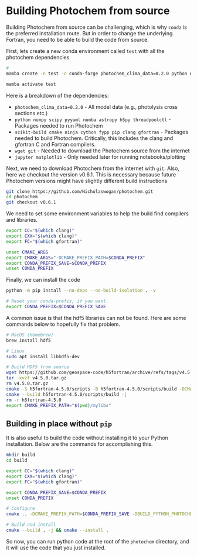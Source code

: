 # Building Photochem from source

Building Photochem from source can be challenging, which is why `conda` is the preferred installation route. But in order to change the underlying Fortran, you need to be able to build the code from source.

First, lets create a new conda environment called `test` with all the photochem dependencies

```sh
# 
mamba create -n test -c conda-forge photochem_clima_data=0.2.0 python numpy scipy pyyaml numba astropy h5py threadpoolctl scikit-build cmake ninja cython fypp pip clang gfortran wget git jupyter matplotlib

mamba activate test
```

Here is a breakdown of the dependencies:
- `photochem_clima_data=0.2.0` - All model data (e.g., photolysis cross sections etc.) 
- `python numpy scipy pyyaml numba astropy h5py threadpoolctl` - Packages needed to run Photochem
- `scikit-build cmake ninja cython fypp pip clang gfortran` - Packages needed to build Photochem. Critically, this includes the clang and gfortran C and Fortran compilers.
- `wget git` - Needed to download the Photochem source from the internet
- `jupyter matplotlib` - Only needed later for running notebooks/plotting

Next, we need to download Photochem from the internet with `git`. Also, here we checkout the version v0.6.1. This is necessary because future Photochem versions might have slightly different build instructions

```sh
git clone https://github.com/Nicholaswogan/photochem.git
cd photochem
git checkout v0.6.1
```

We need to set some environment variables to help the build find compilers and libraries.

```sh
export CC="$(which clang)"
export CXX="$(which clang)"
export FC="$(which gfortran)"

unset CMAKE_ARGS
export CMAKE_ARGS="-DCMAKE_PREFIX_PATH=$CONDA_PREFIX"
export CONDA_PREFIX_SAVE=$CONDA_PREFIX
unset CONDA_PREFIX
```

Finally, we can install the code

```sh
python -m pip install --no-deps --no-build-isolation . -v

# Reset your conda-prefix, if you want.
export CONDA_PREFIX=$CONDA_PREFIX_SAVE
```

A common issue is that the hdf5 libraries can not be found. Here are some commands below to hopefully fix that problem.

```sh
# MacOS (Homebrew) 
brew install hdf5

# Linux
sudo apt install libhdf5-dev

# Build HDF5 from source
wget https://github.com/geospace-code/h5fortran/archive/refs/tags/v4.5.0.tar.gz
tar -xvzf v4.5.0.tar.gz
rm v4.5.0.tar.gz
cmake -S h5fortran-4.5.0/scripts -B h5fortran-4.5.0/scripts/build -DCMAKE_INSTALL_PREFIX=mylibs
cmake --build h5fortran-4.5.0/scripts/build -j
rm -r h5fortran-4.5.0
export CMAKE_PREFIX_PATH="$(pwd)/mylibs"
```

## Building in place without `pip`

It is also useful to build the code without installing it to your Python installation. Below are the commands for accomplishing this.

```sh
mkdir build
cd build

export CC="$(which clang)"
export CXX="$(which clang)"
export FC="$(which gfortran)"

export CONDA_PREFIX_SAVE=$CONDA_PREFIX
unset CONDA_PREFIX

# Configure
cmake .. -DCMAKE_PREFIX_PATH=$CONDA_PREFIX_SAVE -DBUILD_PYTHON_PHOTOCHEM=ON -DBUILD_WITH_OPENMP=ON -DSKBUILD_CMAKE_MODULE_DIR=$(python -c "from skbuild import __file__; print(__file__.strip('__init__.py')+'resources/cmake')")

# Build and install
cmake --build . -j && cmake --install .
```

So now, you can run python code at the root of the `photochem` directory, and it will use the code that you just installed.
